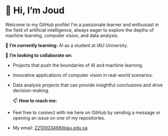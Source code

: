 # 👋 Hi, I’m Joud

Welcome to my GitHub profile! I'm a passionate learner and enthusiast in the field of artificial intelligence, always eager to explore the depths of machine learning, computer vision, and data analysis.


 🌱 **I’m currently learning:** AI as a student at IAU University.

  💞️ **I’m looking to collaborate on:** 
  - Projects that push the boundaries of AI and machine learning.
  - Innovative applications of computer vision in real-world scenarios.
  - Data analysis projects that can provide insightful conclusions and drive decision-making.
 
     📫 **How to reach me:** 
  - Feel free to connect with me here on GitHub by sending a message or opening an issue on one of my repositories.
  - My email: 2210003468@iau.edu.sa
